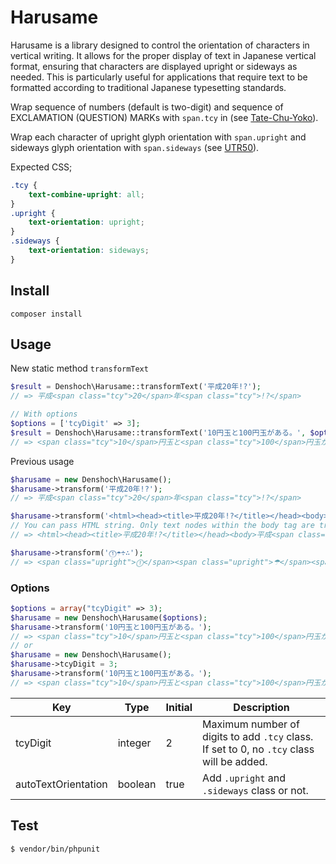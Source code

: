 Harusame
========

Harusame is a library designed to control the orientation of characters in vertical writing. It allows for the proper display of text in Japanese vertical format, ensuring that characters are displayed upright or sideways as needed. This is particularly useful for applications that require text to be formatted according to traditional Japanese typesetting standards.

Wrap sequence of numbers (default is two-digit) and sequence of EXCLAMATION (QUESTION) MARKs with `span.tcy` in (see [Tate-Chu-Yoko](https://www.w3.org/TR/jlreq/#handling_of_tatechuyoko)).

Wrap each character of upright glyph orientation with `span.upright` and sideways glyph orientation with `span.sideways` (see [UTR50](http://www.unicode.org/reports/tr50/)).

Expected CSS;

```css
.tcy {
    text-combine-upright: all;
}
.upright {
    text-orientation: upright;
}
.sideways {
    text-orientation: sideways;
}
```

Install
--------

```
composer install
```

Usage
------

New static method `transformText`

```php
$result = Denshoch\Harusame::transformText('平成20年!?');
// => 平成<span class="tcy">20</span>年<span class="tcy">!?</span>

// With options
$options = ['tcyDigit' => 3];
$result = Denshoch\Harusame::transformText('10円玉と100円玉がある。', $options);
// => <span class="tcy">10</span>円玉と<span class="tcy">100</span>円玉がある。
```

Previous usage

```php
$harusame = new Denshoch\Harusame();
$harusame->transform('平成20年!?');
// => 平成<span class="tcy">20</span>年<span class="tcy">!?</span>

$harusame->transform('<html><head><title>平成20年!?</title></head><body>平成20年!?</body></html>');
// You can pass HTML string. Only text nodes within the body tag are transformed.
// => <html><head><title>平成20年!?</title></head><body>平成<span class="tcy">20</span>年<span class="tcy">!?</span></body></html>

$harusame->transform('⓵☂÷∴');
// => <span class="upright">⓵</span><span class="upright">☂</span><span class="sideways">÷</span><span class="sideways">∴</span>
```

### Options

```php
$options = array("tcyDigit" => 3);
$harusame = new Denshoch\Harusame($options);
$harusame->transform('10円玉と100円玉がある。');
// => <span class="tcy">10</span>円玉と<span class="tcy">100</span>円玉がある。
// or
$harusame = new Denshoch\Harusame();
$harusame->tcyDigit = 3;
$harusame->transform('10円玉と100円玉がある。');
// => <span class="tcy">10</span>円玉と<span class="tcy">100</span>円玉がある。
```

| Key                  | Type     | Initial | Description                             |
|----------------------|----------|---------|-----------------------------------------|
| tcyDigit             | integer  | 2       | Maximum number of digits to add `.tcy` class. If set to 0, no `.tcy` class will be added. |
| autoTextOrientation   | boolean  | true    | Add `.upright` and `.sideways` class or not. |

Test
-----

```
$ vendor/bin/phpunit
```
